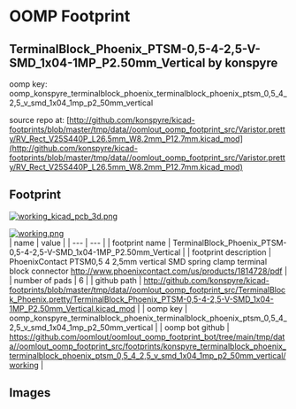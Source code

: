 # OOMP Footprint  
## TerminalBlock_Phoenix_PTSM-0,5-4-2,5-V-SMD_1x04-1MP_P2.50mm_Vertical  by konspyre  
  
oomp key: oomp_konspyre_terminalblock_phoenix_terminalblock_phoenix_ptsm_0,5_4_2,5_v_smd_1x04_1mp_p2_50mm_vertical  
  
source repo at: [http://github.com/konspyre/kicad-footprints/blob/master/tmp/data//oomlout_oomp_footprint_src/Varistor.pretty/RV_Rect_V25S440P_L26.5mm_W8.2mm_P12.7mm.kicad_mod](http://github.com/konspyre/kicad-footprints/blob/master/tmp/data//oomlout_oomp_footprint_src/Varistor.pretty/RV_Rect_V25S440P_L26.5mm_W8.2mm_P12.7mm.kicad_mod)  
## Footprint  
  
[![working_kicad_pcb_3d.png](working_kicad_pcb_3d_600.png)](working_kicad_pcb_3d.png)  
  
[![working.png](working_600.png)](working.png)  
| name | value | 
| --- | --- | 
| footprint name | TerminalBlock_Phoenix_PTSM-0,5-4-2,5-V-SMD_1x04-1MP_P2.50mm_Vertical | 
| footprint description | PhoenixContact PTSM0,5 4 2,5mm vertical SMD spring clamp terminal block connector http://www.phoenixcontact.com/us/products/1814728/pdf | 
| number of pads | 6 | 
| github path | http://github.com/konspyre/kicad-footprints/blob/master/tmp/data//oomlout_oomp_footprint_src/TerminalBlock_Phoenix.pretty/TerminalBlock_Phoenix_PTSM-0,5-4-2,5-V-SMD_1x04-1MP_P2.50mm_Vertical.kicad_mod | 
| oomp key | oomp_konspyre_terminalblock_phoenix_terminalblock_phoenix_ptsm_0,5_4_2,5_v_smd_1x04_1mp_p2_50mm_vertical | 
| oomp bot github | https://github.com/oomlout/oomlout_oomp_footprint_bot/tree/main/tmp/data//oomlout_oomp_footprint_src/footprints/konspyre_terminalblock_phoenix_terminalblock_phoenix_ptsm_0,5_4_2,5_v_smd_1x04_1mp_p2_50mm_vertical/working | 
## Images  
